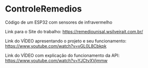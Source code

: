 # ControleRemedios
Código de um ESP32 com sensores de infravermelho

Link para o Site do trabalho: https://remediounisal.wsilveirait.com.br/

Link do VÍDEO apresentando o projeto e seu funcionamento: https://www.youtube.com/watch?v=vGL0L8Cbkpk

Link do VÍDEO com explicação do funcionamento da API: https://www.youtube.com/watch?v=YJCtvXVjmmw
